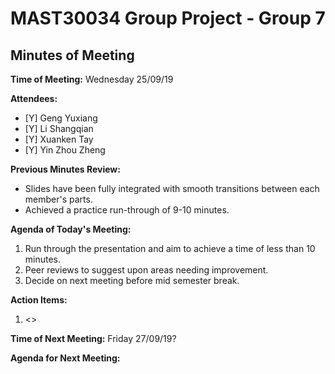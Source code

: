 # MAST30034 Group Project - Group 7
## Minutes of Meeting
**Time of Meeting:** Wednesday 25/09/19

**Attendees:**
* [Y] Geng Yuxiang      
* [Y] Li Shangqian      
* [Y] Xuanken Tay       
* [Y] Yin Zhou Zheng

**Previous Minutes Review:**
*  Slides have been fully integrated with smooth transitions between each
member's parts.
*  Achieved a practice run-through of 9-10 minutes.

**Agenda of Today's Meeting:**
1.  Run through the presentation and aim to achieve a time of less than 10 minutes.
2.  Peer reviews to suggest upon areas needing improvement.
3.  Decide on next meeting before mid semester break.

**Action Items:**
1.  <> 

**Time of Next Meeting:** Friday 27/09/19?

**Agenda for Next Meeting:**

